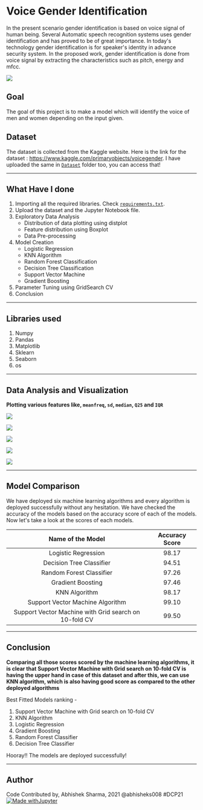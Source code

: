 # Voice Gender Identification
In the present scenario gender identification is based on voice signal of human being. Several Automatic speech recognition systems uses gender identification and has proved to be of great importance. In today's technology gender identification is for speaker's identity in advance security system. In the proposed work, gender identification is done from voice signal by extracting the characteristics such as pitch, energy and mfcc.

![](https://github.com/abhisheks008/ML-ProjectKart/blob/patch-55/Voice%20Gender%20Identification/Images/voice1.png)

## Goal
The goal of this project is to make a model which will identify the voice of men and women depending on the input given.

## Dataset
The dataset is collected from the Kaggle website. Here is the link for the dataset : https://www.kaggle.com/primaryobjects/voicegender. I have uploaded the same in [`Dataset`](https://github.com/abhisheks008/ML-ProjectKart/tree/patch-55/Voice%20Gender%20Identification/Dataset) folder too, you can access that!
**********************
## What Have I done
1. Importing all the required libraries. Check [`requirements.txt`](https://github.com/abhisheks008/ML-ProjectKart/blob/patch-55/Voice%20Gender%20Identification/requirements.txt).
2. Upload the dataset and the Jupyter Notebook file.
3. Exploratory Data Analysis
    - Distribution of data plotting using distplot
    - Feature distribution using Boxplot
    - Data Pre-processing
4. Model Creation
    - Logistic Regression
    - KNN Algorithm
    - Random Forest Classification
    - Decision Tree Classification
    - Support Vector Machine
    - Gradient Boosting
5. Parameter Tuning using GridSearch CV
6. Conclusion

*********************************
## Libraries used
1. Numpy
2. Pandas
3. Matplotlib
4. Sklearn
5. Seaborn
6. os

***********************************
## Data Analysis and Visualization
**Plotting various features like, `meanfreq`, `sd`, `median`, `Q25` and `IQR`**

![](https://github.com/abhisheks008/ML-ProjectKart/blob/patch-55/Voice%20Gender%20Identification/Images/voice2.png)

![](https://github.com/abhisheks008/ML-ProjectKart/blob/patch-55/Voice%20Gender%20Identification/Images/voice3.png)

![](https://github.com/abhisheks008/ML-ProjectKart/blob/patch-55/Voice%20Gender%20Identification/Images/voice4.png)

![](https://github.com/abhisheks008/ML-ProjectKart/blob/patch-55/Voice%20Gender%20Identification/Images/voice5.png)

![](https://github.com/abhisheks008/ML-ProjectKart/blob/patch-55/Voice%20Gender%20Identification/Images/voice6.png)

********************************
## Model Comparison
We have deployed six machine learning algorithms and every algorithm is deployed successfully without any hesitation. We have checked the accuracy of the models based on the accuracy score of each of the models. Now let's take a look at the scores of each models.

|Name of the Model|Accuracy Score|
|:---:|:---:|
|Logistic Regression|98.17|
|Decision Tree Classifier|94.51|
|Random Forest Classifier|97.26|
|Gradient Boosting|97.46|
|KNN Algorithm|98.17|
|Support Vector Machine Algorithm|99.10|
| Support Vector Machine with Grid search on 10-fold CV|99.50|

**********************************

## Conclusion

**Comparing all those scores scored by the machine learning algorithms, it is clear that Support Vector Machine with Grid search on 10-fold CV is having the upper hand in case of this dataset and after this, we can use KNN algorithm, which is also having good score as compared to the other deployed algorithms**

Best Fitted Models ranking - 
1. Support Vector Machine with Grid search on 10-fold CV
2. KNN Algorithm
3. Logistic Regression
4. Gradient Boosting
5. Random Forest Classifier
6. Decision Tree Classifier

Hooray!! The models are deployed successfully!
**************************************
## Author
Code Contributed by, Abhishek Sharma, 2021 @abhisheks008 #DCP21
[![Made withJupyter](https://img.shields.io/badge/Made%20with-Jupyter-orange?style=for-the-badge&logo=Jupyter)](https://jupyter.org/try)
